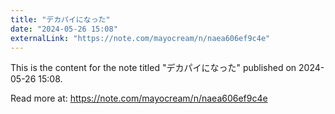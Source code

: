 ```yaml
---
title: "デカパイになった"
date: "2024-05-26 15:08"
externalLink: "https://note.com/mayocream/n/naea606ef9c4e"
---
```


This is the content for the note titled "デカパイになった" published on 2024-05-26 15:08.

Read more at: https://note.com/mayocream/n/naea606ef9c4e

